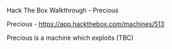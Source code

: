 Hack The Box Walkthrough - Precious

Precious - https://app.hackthebox.com/machines/513

Precious is a machine which exploits (TBC)
